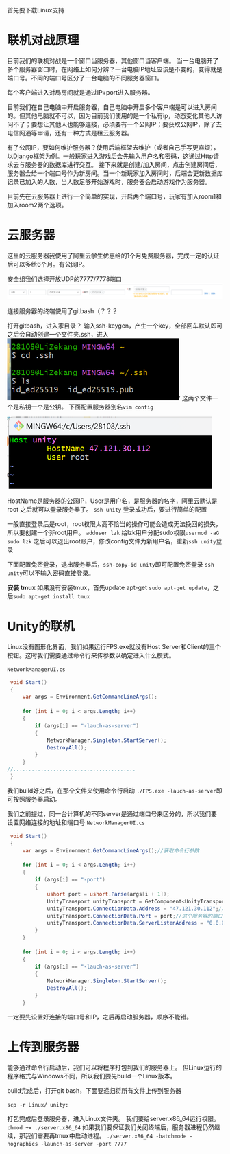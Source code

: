 首先要下载Linux支持

# 联机对战原理

目前我们的联机对战是一个窗口当服务器，其他窗口当客户端。
当一台电脑开了多个服务器窗口时，在网络上如何分辨？一台电脑IP地址应该是不变的，变得就是端口号。不同的端口号区分了一台电脑的不同服务器窗口。

每个客户端进入对局房间就是通过IP+port进入服务器。

目前我们在自己电脑中开启服务器，自己电脑中开启多个客户端是可以进入房间的。但其他电脑就不可以，因为目前我们使用的是一个私有ip，动态变化其他人访问不了；要想让其他人也能够连接，必须要有一个公网IP；要获取公网IP，除了去电信网通等申请，还有一种方式是租云服务器。

有了公网IP，要如何维护服务器？使用后端框架去维护（或者自己手写更麻烦），以Django框架为例。一般玩家进入游戏后会先输入用户名和密码，这通过Http请求去与服务器的数据库进行交互。
接下来就是创建/加入房间，点击创建房间后，服务器会给一个端口号作为新房间。当一个新玩家加入房间时，后端会更新数据库记录已加入的人数，当人数足够开始游戏时，服务器会启动游戏作为服务器。

目前先在云服务器上进行一个简单的实现，开启两个端口号，玩家有加入room1和加入room2两个选项。

# 云服务器

这里的云服务器我使用了阿里云学生优惠给的1个月免费服务器，完成一定的认证后可以多给6个月。有公网IP。

安全组我们选择开放UDP的7777/7778端口
![](https://raw.githubusercontent.com/lzk5264/Unity3D-Acwing/main/images/20240323154611.png)

连接服务器的终端使用了gitbash（？？？

打开gitbash，进入家目录？
输入ssh-keygen，产生一个key，全部回车默认即可
之后会自动创建一个文件夹.ssh，进入
![](https://raw.githubusercontent.com/lzk5264/Unity3D-Acwing/main/images/20240323160233.png)‘
这两个文件一个是私钥一个是公钥。
下面配置服务器别名`vim config`

![](https://raw.githubusercontent.com/lzk5264/Unity3D-Acwing/main/images/20240323160546.png)

HostName是服务器的公网IP，User是用户名，是服务器的名字，阿里云默认是root
之后就可以登录服务器了。
`ssh unity`
登录成功后，要进行简单的配置

一般直接登录后是root，root权限太高不恰当的操作可能会造成无法挽回的损失，所以要创建一个非root用户。
`adduser lzk`
给lzk用户分配sudo权限`usermod -aG sudo lzk`
之后可以退出root账户，修改config文件为新用户名，重新`ssh unity`登录

下面配置免密登录，退出服务器后，`ssh-copy-id unity`即可配置免密登录
`ssh unity`可以不输入密码直接登录。

**安装 tmux**
如果没有安装tmux，首先update apt-get `sudo apt-get update`，之后`sudo apt-get install tmux`


# Unity的联机

Linux没有图形化界面，我们如果运行FPS.exe就没有Host Server和Client的三个按钮。这时我们需要通过命令行来传参数以确定进入什么模式。

`NetworkManagerUI.cs`
```cs
 void Start()
 {
     var args = Environment.GetCommandLineArgs();

     for (int i = 0; i < args.Length; i++)
     {
         if (args[i] == "-lauch-as-server")
         {
             NetworkManager.Singleton.StartServer();
             DestroyAll();
         }
     }
//........................................
 }
```
我们build好之后，在那个文件夹使用命令行启动
`./FPS.exe -lauch-as-server`即可按照服务器启动。

我们之前提过，同一台计算机的不同server是通过端口号来区分的，所以我们要设置网络连接的地址和端口号
`NetworkManagerUI.cs`
```cs
 void Start()
 {
     var args = Environment.GetCommandLineArgs();//获取命令行参数

     for (int i = 0; i < args.Length; i++)
     {
         if (args[i] == "-port")
         {
             ushort port = ushort.Parse(args[i + 1]);
             UnityTransport unityTransport = GetComponent<UnityTransport>();
             unityTransport.ConnectionData.Address = "47.121.30.112";//我们的服务器地址
             unityTransport.ConnectionData.Port = port;//这个服务器的端口号
             unityTransport.ConnectionData.ServerListenAddress = "0.0.0.0";//监听所有地址，否则会报错。
         }
     }

     for (int i = 0; i < args.Length; i++)
     {
         if (args[i] == "-lauch-as-server")
         {
             NetworkManager.Singleton.StartServer();
             DestroyAll();
         }
     }
```
一定要先设置好连接的端口号和IP，之后再启动服务器，顺序不能错。

# 上传到服务器

能够通过命令行启动后，我们可以将程序打包到我们的服务器上。
但Linux运行的程序格式与Windows不同，所以我们要先build一个Linux版本。

build完成后，打开git bash，下面要递归将所有文件上传到服务器

`scp -r Linux/ unity:`

打包完成后登录服务器，进入Linux文件夹。
我们要给server.x86_64运行权限。`chmod +x ./server.x86_64`
如果我们要保证我们关闭终端后，服务器进程仍然继续，那我们需要再tmux中启动进程。
`./server.x86_64 -batchmode -nographics -launch-as-server -port 7777`
